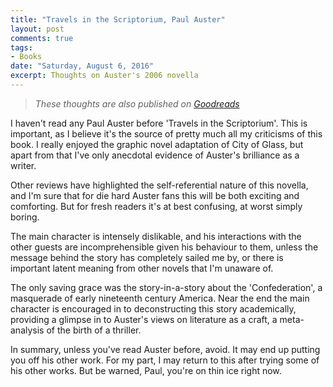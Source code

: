 ```yaml
---
title: "Travels in the Scriptorium, Paul Auster"
layout: post
comments: true
tags:
- Books
date: "Saturday, August 6, 2016"
excerpt: Thoughts on Auster's 2006 novella
---
```


> *These thoughts are also published on [Goodreads](https://www.goodreads.com/review/show/1715955456?book_show_action=false)*

I haven't read any Paul Auster before 'Travels in the Scriptorium'. This is important, as I believe it's the source of pretty much all my criticisms of this book. I really enjoyed the graphic novel adaptation of City of Glass, but apart from that I've only anecdotal evidence of Auster's brilliance as a writer.

Other reviews have highlighted the self-referential nature of this novella, and I'm sure that for die hard Auster fans this will be both exciting and comforting. But for fresh readers it's at best confusing, at worst simply boring.

The main character is intensely dislikable, and his interactions with the other guests are incomprehensible given his behaviour to them, unless the message behind the story has completely sailed me by, or there is important latent meaning from other novels that I'm unaware of.

The only saving grace was the story-in-a-story about the 'Confederation', a masquerade of early nineteenth century America. Near the end the main character is encouraged in to deconstructing this story academically, providing a glimpse in to Auster's views on literature as a craft, a meta-analysis of the birth of a thriller.

In summary, unless you've read Auster before, avoid. It may end up putting you off his other work. For my part, I may return to this after trying some of his other works. But be warned, Paul, you're on thin ice right now.
